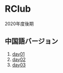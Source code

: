 # RClub 

2020年度後期

##  中国語バージョン

1. [day01](day01.html)
1. [day02](https://opueco.github.io/rclub-slides/2020ch/day02)
1. [day03](https://opueco.github.io/rclub-slides/2020ch/day03)
